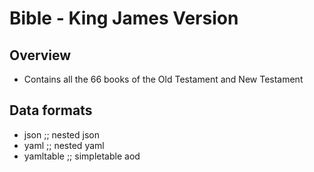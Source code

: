 # Bible - King James Version

## Overview

* Contains all the 66 books of the Old Testament and New Testament

## Data formats

* json        ;; nested json
* yaml        ;; nested yaml
* yamltable   ;; simpletable aod


